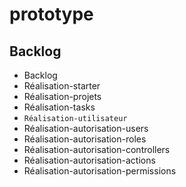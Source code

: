 # prototype
##  Backlog 

- Backlog  
- Réalisation-starter
- Réalisation-projets
- Réalisation-tasks
- `Réalisation-utilisateur`
- Réalisation-autorisation-users
- Réalisation-autorisation-roles
- Réalisation-autorisation-controllers
- Réalisation-autorisation-actions
- Réalisation-autorisation-permissions
